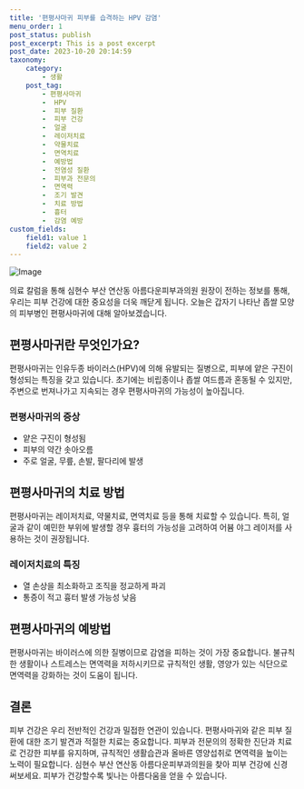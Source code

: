 ```yaml
---
title: '편평사마귀 피부를 습격하는 HPV 감염'
menu_order: 1
post_status: publish
post_excerpt: This is a post excerpt
post_date: 2023-10-20 20:14:59
taxonomy:
    category:
        - 생활
    post_tag:
        - 편평사마귀
        -  HPV
        -  피부 질환
        -  피부 건강
        -  얼굴
        -  레이저치료
        -  약물치료
        -  면역치료
        -  예방법
        -  전염성 질환
        -  피부과 전문의
        -  면역력
        -  조기 발견
        -  치료 방법
        -  흉터
        -  감염 예방
custom_fields:
    field1: value 1
    field2: value 2
---
```


![Image](https://imgnews.pstatic.net/image/658/2024/02/06/0000065346_001_20240206111601691.jpg?type=w647)


의료 칼럼을 통해 심현수 부산 연산동 아름다운피부과의원 원장이 전하는 정보를 통해, 우리는 피부 건강에 대한 중요성을 더욱 깨닫게 됩니다. 오늘은 갑자기 나타난 좁쌀 모양의 피부병인 편평사마귀에 대해 알아보겠습니다.

## 편평사마귀란 무엇인가요?
편평사마귀는 인유두종 바이러스(HPV)에 의해 유발되는 질병으로, 피부에 얕은 구진이 형성되는 특징을 갖고 있습니다. 초기에는 비립종이나 좁쌀 여드름과 혼동될 수 있지만, 주변으로 번져나가고 지속되는 경우 편평사마귀의 가능성이 높아집니다.

### 편평사마귀의 증상
- 얕은 구진이 형성됨
- 피부의 약간 솟아오름
- 주로 얼굴, 무릎, 손발, 팔다리에 발생

## 편평사마귀의 치료 방법
편평사마귀는 레이저치료, 약물치료, 면역치료 등을 통해 치료할 수 있습니다. 특히, 얼굴과 같이 예민한 부위에 발생할 경우 흉터의 가능성을 고려하여 어븀 야그 레이저를 사용하는 것이 권장됩니다.

### 레이저치료의 특징
- 열 손상을 최소화하고 조직을 정교하게 파괴
- 통증이 적고 흉터 발생 가능성 낮음

## 편평사마귀의 예방법
편평사마귀는 바이러스에 의한 질병이므로 감염을 피하는 것이 가장 중요합니다. 불규칙한 생활이나 스트레스는 면역력을 저하시키므로 규칙적인 생활, 영양가 있는 식단으로 면역력을 강화하는 것이 도움이 됩니다.

## 결론
피부 건강은 우리 전반적인 건강과 밀접한 연관이 있습니다. 편평사마귀와 같은 피부 질환에 대한 조기 발견과 적절한 치료는 중요합니다. 피부과 전문의의 정확한 진단과 치료로 건강한 피부를 유지하며, 규칙적인 생활습관과 올바른 영양섭취로 면역력을 높이는 노력이 필요합니다. 심현수 부산 연산동 아름다운피부과의원을 찾아 피부 건강에 신경 써보세요. 피부가 건강할수록 빛나는 아름다움을 얻을 수 있습니다.
